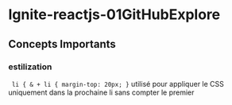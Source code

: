 # Ignite-reactjs-01GitHubExplore

## Concepts Importants

### estilization

` li { & + li { margin-top: 20px; }`
utilisé pour appliquer le CSS uniquement dans la prochaine li
sans compter le premier
